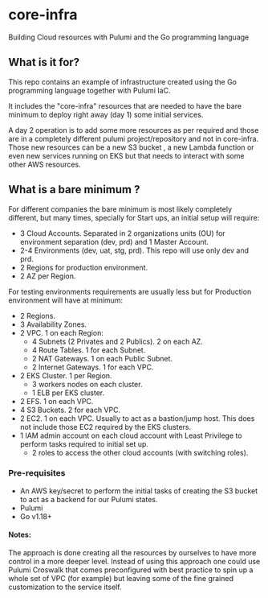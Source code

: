 # core-infra
Building Cloud resources with Pulumi and the Go programming language

## What is it for?
This repo contains an example of infrastructure created using the Go programming language together with Pulumi IaC.

It includes the "core-infra" resources that are needed to have the bare minimum to deploy right away (day 1) some initial services.

A day 2 operation is to add some more resources as per required and those are in a completely different pulumi project/repository and not in core-infra.
Those new resources can be a new S3 bucket , a new Lambda function or even new services running on EKS but that needs to interact with some other AWS resources.

## What is a bare minimum ?
For different companies the bare minimum is most likely completely different, but many times, specially for Start ups, an initial setup will require:

+ 3 Cloud Accounts. Separated in 2 organizations units (OU) for environment separation (dev, prd) and 1 Master Account.
+ 2-4 Environments (dev, uat, stg, prd). This repo will use only dev and prd.
+ 2 Regions for production environment.
+ 2 AZ per Region.

For testing environments requirements are usually less but for Production environment will have at minimum:
+ 2 Regions.
+ 3 Availability Zones.
+ 2 VPC. 1 on each Region:
  * 4 Subnets (2 Privates and 2 Publics). 2 on each AZ.
  * 4 Route Tables. 1 for each Subnet.
  * 2 NAT Gateways. 1 on each Public Subnet.
  * 2 Internet Gateways. 1 for each VPC.
+ 2 EKS Cluster. 1 per Region.
  * 3 workers nodes on each cluster.
  * 1 ELB per EKS cluster.
+ 2 EFS. 1 on each VPC.
+ 4 S3 Buckets. 2 for each VPC.
+ 2 EC2. 1 on each VPC. Usually to act as a bastion/jump host. This does not include those EC2 required by the EKS clusters.
+ 1 IAM admin account on each cloud account with Least Privilege to perform tasks required to initial set up.
  * 2 roles to access the other cloud accounts (with switching roles).

### Pre-requisites
- An AWS key/secret to perform the initial tasks of creating the S3 bucket to act as a backend for our Pulumi states.
- Pulumi
- Go v1.18+

#### Notes:
The approach is done creating all the resources by ourselves to have more control in a more deeper level. Instead of using this approach one could use Pulumi Croswalk that comes preconfigured with best practice to spin up a whole set of VPC (for example) but leaving some of the fine grained customization to the service itself.


